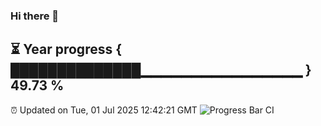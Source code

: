 ### Hi there 👋
⏳ Year progress { ██████████████▁▁▁▁▁▁▁▁▁▁▁▁▁▁▁▁ } 49.73 %
---
⏰ Updated on Tue, 01 Jul 2025 12:42:21 GMT
![Progress Bar CI](https://github.com/liununu/liununu/workflows/Progress%20Bar%20CI/badge.svg)
